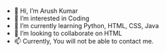 - 👋 Hi, I’m Arush Kumar
- 👀 I’m interested in Coding
- 🌱 I’m currently learning Python, HTML, CSS, Java
- 💞️ I’m looking to collaborate on HTML
- 📫 Currently, You will not be able to contact me.

<!---
ArushKumar01/ArushKumar01 is a ✨ special ✨ repository because its `README.md` (this file) appears on your GitHub profile.
You can click the Preview link to take a look at your changes.
--->
